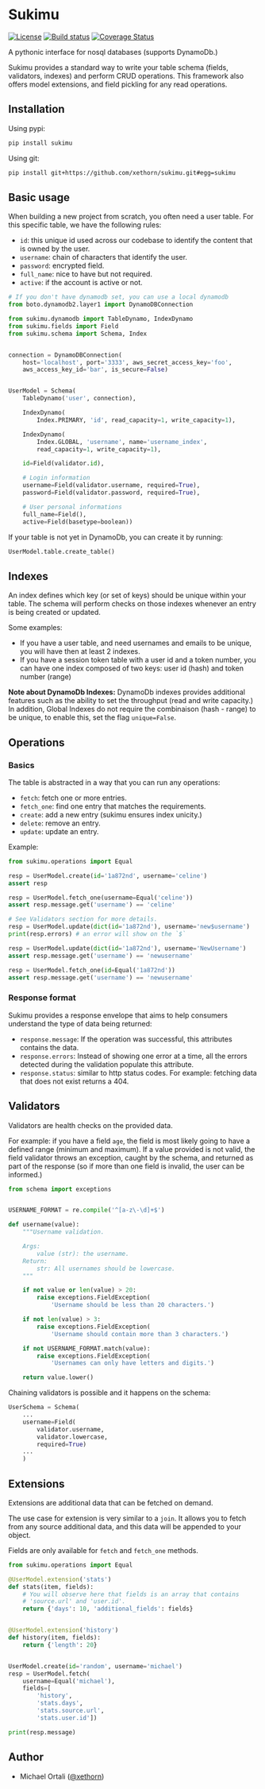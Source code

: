 Sukimu
======

[![License](http://img.shields.io/:license-mit-blue.svg)](http://doge.mit-license.org)
[![Build status](https://travis-ci.org/xethorn/sukimu.svg?branch=master)](https://travis-ci.org/xethorn/sukimu/)
[![Coverage Status](https://coveralls.io/repos/xethorn/sukimu/badge.svg?branch=master)](https://coveralls.io/r/xethorn/sukimu?branch=master)

A pythonic interface for nosql databases (supports DynamoDb.)

Sukimu provides a standard way to write your table schema (fields, validators,
indexes) and perform CRUD operations. This framework also offers model
extensions, and field pickling for any read operations.

## Installation

Using pypi:

```bash
pip install sukimu
```

Using git:
```bash
pip install git+https://github.com/xethorn/sukimu.git#egg=sukimu
```


## Basic usage

When building a new project from scratch, you often need a user table. For this
specific table, we have the following rules:

* `id`: this unique id used across our codebase to identify the content that is
  owned by the user.
* `username`: chain of characters that identify the user.
* `password`: encrypted field.
* `full_name`: nice to have but not required.
* `active`: if the account is active or not.

```python
# If you don't have dynamodb set, you can use a local dynamodb
from boto.dynamodb2.layer1 import DynamoDBConnection

from sukimu.dynamodb import TableDynamo, IndexDynamo
from sukimu.fields import Field
from sukimu.schema import Schema, Index


connection = DynamoDBConnection(
    host='localhost', port='3333', aws_secret_access_key='foo',
    aws_access_key_id='bar', is_secure=False)


UserModel = Schema(
    TableDynamo('user', connection),

    IndexDynamo(
        Index.PRIMARY, 'id', read_capacity=1, write_capacity=1),

    IndexDynamo(
        Index.GLOBAL, 'username', name='username_index',
        read_capacity=1, write_capacity=1),

    id=Field(validator.id),

    # Login information
    username=Field(validator.username, required=True),
    password=Field(validator.password, required=True),

    # User personal informations
    full_name=Field(),
    active=Field(basetype=boolean))
```

If your table is not yet in DynamoDb, you can create it by running:

```python
UserModel.table.create_table()
```

## Indexes

An index defines which key (or set of keys) should be unique within your table.
The schema will perform checks on those indexes whenever an entry is being
created or updated.

Some examples:

* If you have a user table, and need usernames and emails to be unique, you
  will have then at least 2 indexes.
* If you have a session token table with a user id and a token number, you can
  have one index composed of two keys: user id (hash) and token number (range)

**Note about DynamoDb Indexes:** DynamoDb indexes provides additional features
such as the ability to set the throughput (read and write capacity.) In
addition, Global Indexes do not require the combinaison (hash - range) to be
unique, to enable this, set the flag `unique=False`.

## Operations

### Basics

The table is abstracted in a way that you can run any operations:

* `fetch`: fetch one or more entries.
* `fetch_one`: find one entry that matches the requirements.
* `create`: add a new entry (sukimu ensures index unicity.)
* `delete`: remove an entry.
* `update`: update an entry.

Example:

```python
from sukimu.operations import Equal

resp = UserModel.create(id='1a872nd', username='celine')
assert resp

resp = UserModel.fetch_one(username=Equal('celine'))
assert resp.message.get('username') == 'celine'

# See Validators section for more details.
resp = UserModel.update(dict(id='1a872nd'), username='new$username')
print(resp.errors) # an error will show on the `$`

resp = UserModel.update(dict(id='1a872nd'), username='NewUsername')
assert resp.message.get('username') == 'newusername'

resp = UserModel.fetch_one(id=Equal('1a872nd'))
assert resp.message.get('username') == 'newusername'
```

### Response format

Sukimu provides a response envelope that aims to help consumers understand the
type of data being returned:

* `response.message`: If the operation was successful, this attributes contains
  the data.
* `response.errors`: Instead of showing one error at a time, all the errors
  detected during the validation populate this attribute.
* `response.status`: similar to http status codes. For example: fetching data
  that does not exist returns a 404.


## Validators

Validators are health checks on the provided data.

For example: if you have a field `age`, the field is most likely going to have
a defined range (minimum and maximum). If a value provided is not valid, the
field validator throws an exception, caught by the schema, and returned as part
of the response (so if more than one field is invalid, the user can be
informed.)

```python
from schema import exceptions


USERNAME_FORMAT = re.compile('^[a-z\-\d]+$')

def username(value):
    """Username validation.

    Args:
        value (str): the username.
    Return:
        str: All usernames should be lowercase.
    """

    if not value or len(value) > 20:
        raise exceptions.FieldException(
            'Username should be less than 20 characters.')

    if not len(value) > 3:
        raise exceptions.FieldException(
            'Username should contain more than 3 characters.')

    if not USERNAME_FORMAT.match(value):
        raise exceptions.FieldException(
            'Usernames can only have letters and digits.')

    return value.lower()
```

Chaining validators is possible and it happens on the schema:

```python
UserSchema = Schema(
    ...
    username=Field(
        validator.username,
        validator.lowercase,
        required=True)
    ...
    )
```


## Extensions

Extensions are additional data that can be fetched on demand.

The use case for extension is very similar to a `join`. It allows you to fetch
from any source additional data, and this data will be appended to your object.

Fields are only available for `fetch` and `fetch_one` methods.

```python
from sukimu.operations import Equal

@UserModel.extension('stats')
def stats(item, fields):
    # You will observe here that fields is an array that contains
    # 'source.url' and 'user.id'.
    return {'days': 10, 'additional_fields': fields}


@UserModel.extension('history')
def history(item, fields):
    return {'length': 20}


UserModel.create(id='random', username='michael')
resp = UserModel.fetch(
    username=Equal('michael'),
    fields=[
        'history',
        'stats.days',
        'stats.source.url',
        'stats.user.id'])

print(resp.message)
```

## Author

* Michael Ortali ([@xethorn](http://twitter.com/xethorn))
